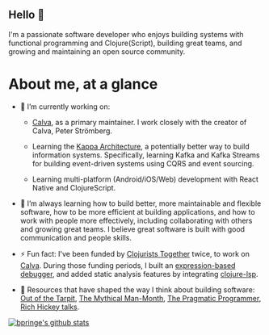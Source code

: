 ## Hello 👋

I'm a passionate software developer who enjoys building systems with functional programming and Clojure(Script), building great teams, and growing and maintaining an open source community.

# About me, at a glance

- 🔭 I’m currently working on:

  - [Calva](https://github.com/BetterThanTomorrow/calva), as a primary maintainer. I work closely with the creator of Calva, Peter Strömberg.
  
  - Learning the [Kappa Architecture](https://milinda.pathirage.org/kappa-architecture.com/), a potentially better way to build information systems. Specifically, learning Kafka and Kafka Streams for building event-driven systems using CQRS and event sourcing.
  
  - Learning multi-platform (Android/iOS/Web) development with React Native and ClojureScript.
  
- 🌱 I’m always learning how to build better, more maintainable and flexible software, how to be more efficient at building applications, and how to work with people more effectively, including collaborating with others and growing great teams. I believe great software is built with good communication and people skills.

- ⚡ Fun fact: I've been funded by [Clojurists Together](https://www.clojuriststogether.org/) twice, to work on [Calva](https://github.com/BetterThanTomorrow/calva). During those funding periods, I built an [expression-based debugger](https://calva.io/debugger/), and added static analysis features by integrating [clojure-lsp](https://calva.io/clojure-lsp/).

- :book: Resources that have shaped the way I think about building software: [Out of the Tarpit](http://curtclifton.net/papers/MoseleyMarks06a.pdf), [The Mythical Man-Month](https://en.wikipedia.org/wiki/The_Mythical_Man-Month), [The Pragmatic Programmer](https://en.wikipedia.org/wiki/The_Pragmatic_Programmer), [Rich Hickey talks](https://github.com/tallesl/Rich-Hickey-fanclub#talks).

[![bpringe's github stats](https://github-readme-stats.vercel.app/api?username=bpringe&theme=default&show_icons=true&count_private=true)](https://github.com/anuraghazra/github-readme-stats)

